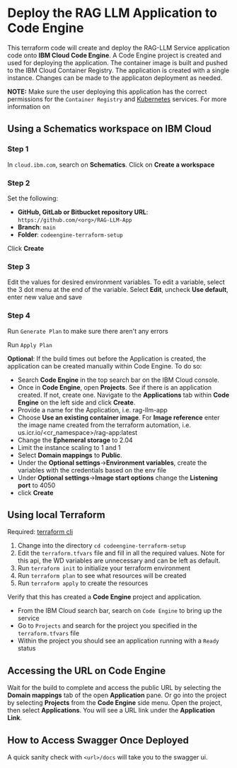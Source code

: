 # Deploy the RAG LLM Application to Code Engine

This terraform code will create and deploy the RAG-LLM Service application code onto **IBM Cloud Code Engine**. A Code Engine project is created and used for deploying the application. The container image is built and pushed to the IBM Cloud Container Registry. The application is created with a single instance. Changes can be made to the applicaton deployment as needed.

**NOTE:** Make sure the user deploying this application has the correct permissions for the `Container Registry` and [Kubernetes](https://cloud.ibm.com/docs/containers?topic=containers-iam-platform-access-roles) services.  For more information on 

## Using a Schematics workspace on IBM Cloud

### Step 1 

In `cloud.ibm.com`, search on **Schematics**.  Click on **Create a workspace**

### Step 2 

Set the following:
- **GitHub, GitLab or Bitbucket repository URL**: `https://github.com/<org>/RAG-LLM-App`
- **Branch**: `main`
- **Folder**: `codeengine-terraform-setup` 

Click **Create**
### Step 3

Edit the values for desired environment variables. To edit a variable, select the 3 dot menu at the end of the variable. Select **Edit**, uncheck **Use default**, enter new value and save
### Step 4
Run `Generate Plan` to make sure there aren't any errors

Run `Apply Plan`

**Optional**: If the build times out before the Application is created, the application can be created manually within Code Engine. To do so: 

- Search **Code Engine** in the top search bar on the IBM Cloud console.
- Once in **Code Engine**, open **Projects**. See if there is an application created. If not, create one. Navigate to the **Applications** tab within **Code Engine** on the left side and click **Create**.
- Provide a name for the Application, i.e. rag-llm-app
- Choose **Use an existing container image**. For **Image reference** enter the image name created from the terraform automation, i.e. us.icr.io/<cr_namespace>/rag-app:latest
- Change the **Ephemeral storage** to 2.04
- Limit the instance scaling to 1 and 1
- Select **Domain mappings** to **Public**.
- Under the **Optional settings**->**Environment variables**, create the variables with the credentials based on the env file
- Under **Optional settings**->**Image start options** change the **Listening port** to 4050
- click **Create**

## Using local Terraform

Required: 
    [terraform cli](https://developer.hashicorp.com/terraform/install)

1. Change into the directory `cd codeengine-terraform-setup`
3. Edit the `terraform.tfvars` file and fill in all the required values. Note for this api, the WD variables are unnecessary and can be left as default.
5. Run `terraform init` to initialize your terraform environment
6. Run `terraform plan` to see what resources will be created
7. Run `terraform apply` to create the resources

Verify that this has created a **Code Engine** project and application. 

- From the IBM Cloud search bar, search on `Code Engine` to bring up the service
- Go to `Projects` and search for the project you specified in the `terraform.tfvars` file
- Within the project you should see an application running with a `Ready` status

## Accessing the URL on Code Engine

Wait for the build to complete and access the public URL by selecting the **Domain mappings** tab of the open **Application** pane.  Or go into the project by selecting **Projects** from the **Code Engine** side menu. Open the project, then select **Applications**. You will see a URL link under the **Application Link**.
    
## How to Access Swagger Once Deployed

A quick sanity check with `<url>/docs` will take you to the swagger ui.

